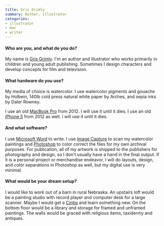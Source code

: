```yaml
---
title: Gris Grimly
summary: Author, illustrator 
categories:
- illustrator
- mac
- writer
---
```


#### Who are you, and what do you do?

My name is [Gris Grimly](http://madcreator.com/ "Gris' website."). I'm an author and illustrator who works primarily in children and young adult publishing. Sometimes I design characters and develop concepts for film and television.

#### What hardware do you use?

My media of choice is watercolor. I use watercolor pigments and gouache by Holbein, 140lb cold press natural white paper by Arches, and sepia inks by Daler Rowney.

I use an old [MacBook Pro][macbook-pro] from 2012. I will use it until it dies. I use an old [iPhone 5][iphone-5] from 2012 as well. I will use it until it dies.

#### And what software?

I use [Microsoft Word][word] to write. I use [Image Capture][image-capture] to scan my watercolor paintings and [Photoshop][] to color correct the files for my own archival purposes. For publication, all of my artwork is shipped to the publishers for photography and design, so I don't usually have a hand in the final output. If it is a personal project or merchandise endeavor, I will do layouts, design, and color separations in Photoshop as well, but my digital use is very minimal.

#### What would be your dream setup?

I would like to work out of a barn in rural Nebraska. An upstairs loft would be a painting studio with record player and computer desk for a large scanner. Maybe I would get a [Cintiq][] and learn something new. On the bottom floor would be a library and storage for framed and unframed paintings. The walls would be graced with religious items, taxidermy and antiques.

[cintiq]: https://www.wacom.com/en/us/cintiq "A computer screen you can draw on."
[iphone-5]: https://en.wikipedia.org/wiki/IPhone_5 "A smartphone."
[macbook-pro]: https://www.apple.com/macbook-pro/ "A laptop."
[image-capture]: https://en.wikipedia.org/wiki/Image_Capture "Software included with Mac OS X for capturing images from cameras and scanners."
[photoshop]: https://www.adobe.com/products/photoshop.html "A bitmap image editor."
[word]: https://products.office.com/en-us/word "A document editor."
